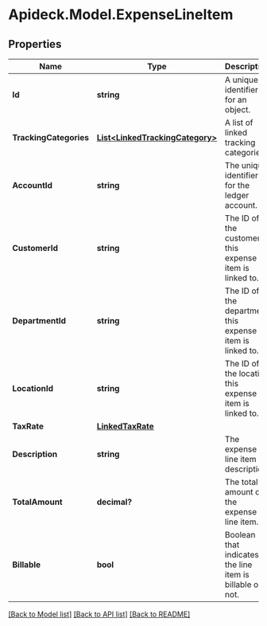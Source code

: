 # Apideck.Model.ExpenseLineItem

## Properties

Name | Type | Description | Notes
------------ | ------------- | ------------- | -------------
**Id** | **string** | A unique identifier for an object. | [optional] [readonly] 
**TrackingCategories** | [**List&lt;LinkedTrackingCategory&gt;**](LinkedTrackingCategory.md) | A list of linked tracking categories. | [optional] 
**AccountId** | **string** | The unique identifier for the ledger account. | [optional] 
**CustomerId** | **string** | The ID of the customer this expense item is linked to. | [optional] 
**DepartmentId** | **string** | The ID of the department this expense item is linked to. | [optional] 
**LocationId** | **string** | The ID of the location this expense item is linked to. | [optional] 
**TaxRate** | [**LinkedTaxRate**](LinkedTaxRate.md) |  | [optional] 
**Description** | **string** | The expense line item description | [optional] 
**TotalAmount** | **decimal?** | The total amount of the expense line item. | 
**Billable** | **bool** | Boolean that indicates if the line item is billable or not. | [optional] 

[[Back to Model list]](../README.md#documentation-for-models) [[Back to API list]](../README.md#documentation-for-api-endpoints) [[Back to README]](../README.md)

